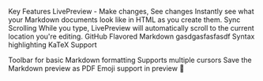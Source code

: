 Key Features
LivePreview - Make changes, See changes
Instantly see what your Markdown documents look like in HTML as you create them.
Sync Scrolling
While you type, LivePreview will automatically scroll to the current location you're editing.
GitHub Flavored Markdown gasdgasfasfasdf
Syntax highlighting
KaTeX Support

Toolbar for basic Markdown formatting
Supports multiple cursors
Save the Markdown preview as PDF
Emoji support in preview :tada: